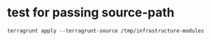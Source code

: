 # test for passing source-path


```
terragrunt apply --terragrunt-source /tmp/infrastructure-modules 
```

